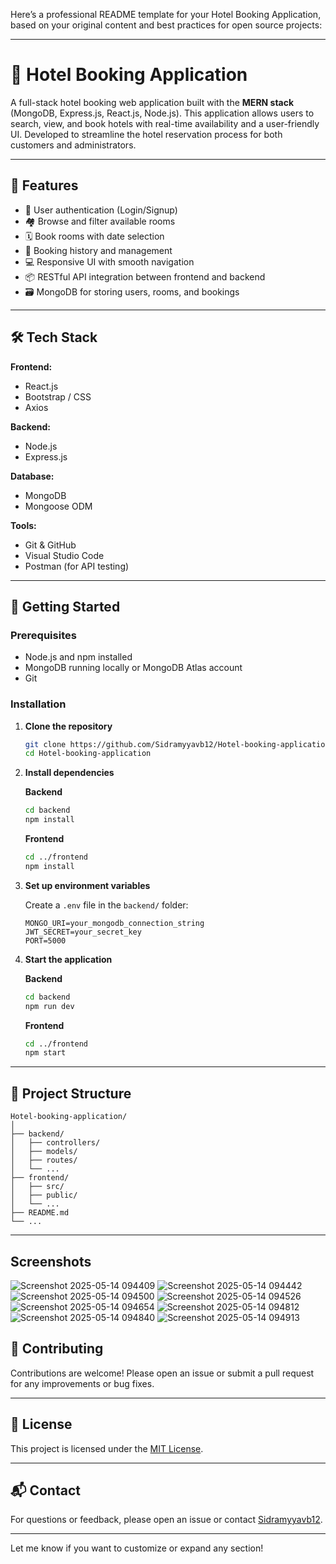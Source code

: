 Here’s a professional README template for your Hotel Booking Application, based on your original content and best practices for open source projects:

---

# 🏨 Hotel Booking Application

A full-stack hotel booking web application built with the **MERN stack** (MongoDB, Express.js, React.js, Node.js). This application allows users to search, view, and book hotels with real-time availability and a user-friendly UI. Developed to streamline the hotel reservation process for both customers and administrators.

---

## 🚀 Features

- 🔐 User authentication (Login/Signup)
- 🏘️ Browse and filter available rooms
- 🗓️ Book rooms with date selection
- 🧾 Booking history and management
- 💻 Responsive UI with smooth navigation
- 📦 RESTful API integration between frontend and backend
- 🗃️ MongoDB for storing users, rooms, and bookings

---

## 🛠️ Tech Stack

**Frontend:**
- React.js
- Bootstrap / CSS
- Axios

**Backend:**
- Node.js
- Express.js

**Database:**
- MongoDB
- Mongoose ODM

**Tools:**
- Git & GitHub
- Visual Studio Code
- Postman (for API testing)

---

## 🧪 Getting Started

### Prerequisites

- Node.js and npm installed
- MongoDB running locally or MongoDB Atlas account
- Git

### Installation

1. **Clone the repository**
   ```bash
   git clone https://github.com/Sidramyyavb12/Hotel-booking-application.git
   cd Hotel-booking-application
   ```

2. **Install dependencies**

   **Backend**
   ```bash
   cd backend
   npm install
   ```

   **Frontend**
   ```bash
   cd ../frontend
   npm install
   ```

3. **Set up environment variables**

   Create a `.env` file in the `backend/` folder:
   ```
   MONGO_URI=your_mongodb_connection_string
   JWT_SECRET=your_secret_key
   PORT=5000
   ```

4. **Start the application**

   **Backend**
   ```bash
   cd backend
   npm run dev
   ```

   **Frontend**
   ```bash
   cd ../frontend
   npm start
   ```

---

## 📂 Project Structure

```
Hotel-booking-application/
│
├── backend/
│   ├── controllers/
│   ├── models/
│   ├── routes/
│   └── ...
├── frontend/
│   ├── src/
│   ├── public/
│   └── ...
├── README.md
└── ...
```

---
## Screenshots
![Screenshot 2025-05-14 094409](https://github.com/user-attachments/assets/b1e672e0-b161-4775-b1b4-1b3e2d131ec5)
![Screenshot 2025-05-14 094442](https://github.com/user-attachments/assets/40a755a1-41da-4ce2-a95f-96fe18115fd5)
![Screenshot 2025-05-14 094500](https://github.com/user-attachments/assets/532856e0-de08-4b74-bc60-de5868071a0c)
![Screenshot 2025-05-14 094526](https://github.com/user-attachments/assets/b8e24567-7106-4bcf-a165-94b96b5a8d67)
![Screenshot 2025-05-14 094654](https://github.com/user-attachments/assets/2edd9742-54bc-4c4e-afa2-432bf929c1b1)
![Screenshot 2025-05-14 094812](https://github.com/user-attachments/assets/923ef67c-fd76-470d-b9cc-814a89174be9)
![Screenshot 2025-05-14 094840](https://github.com/user-attachments/assets/fd97d6d7-0b5b-4cf4-a55d-9a7ef3b00473)
![Screenshot 2025-05-14 094913](https://github.com/user-attachments/assets/79603100-bb3a-482e-a284-473eb732938e)









## 🤝 Contributing

Contributions are welcome! Please open an issue or submit a pull request for any improvements or bug fixes.

---

## 📄 License

This project is licensed under the [MIT License](LICENSE).

---

## 📬 Contact

For questions or feedback, please open an issue or contact [Sidramyyavb12](https://github.com/Sidramyyavb12).

---

Let me know if you want to customize or expand any section!

